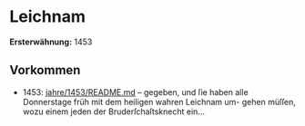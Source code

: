 # Leichnam

**Ersterwähnung:** 1453

## Vorkommen
- 1453: [jahre/1453/README.md](../jahre/1453/README.md) – gegeben, und ſie haben alle
Donnerstage früh mit dem heiligen wahren Leichnam um-
gehen müſſen, wozu einem jeden der Bruderſchaſtsknecht
ein...
